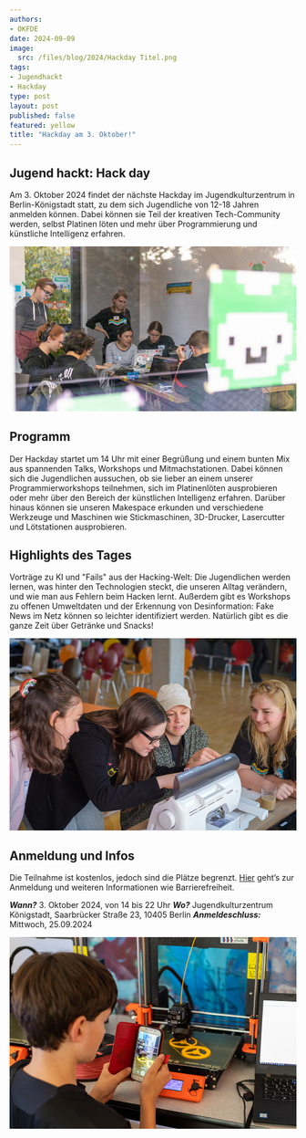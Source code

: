 ```yaml
---
authors:
- OKFDE
date: 2024-09-09
image: 
  src: /files/blog/2024/Hackday Titel.png
tags:
- Jugendhackt
- Hackday
type: post
layout: post
published: false
featured: yellow
title: "Hackday am 3. Oktober!"
---
```


## Jugend hackt: Hack day

Am 3. Oktober 2024 findet der nächste Hackday im Jugendkulturzentrum in Berlin-Königstadt statt, zu dem sich Jugendliche von 12-18 Jahren anmelden können. Dabei können sie Teil der kreativen Tech-Community werden, selbst Platinen löten und mehr über Programmierung und künstliche Intelligenz erfahren.

![Hackday](/files/blog/2024/Hackday1.jpg)<br>

## Programm

Der Hackday startet um 14 Uhr mit einer Begrüßung und einem bunten Mix aus spannenden Talks, Workshops und Mitmachstationen. Dabei können sich die Jugendlichen aussuchen, ob sie lieber an einem unserer Programmierworkshops teilnehmen, sich im Platinenlöten ausprobieren oder mehr über den Bereich der künstlichen Intelligenz erfahren. Darüber hinaus können sie unseren Makespace erkunden und verschiedene Werkzeuge und Maschinen wie Stickmaschinen, 3D-Drucker, Lasercutter und Lötstationen ausprobieren.

## Highlights des Tages

Vorträge zu KI und "Fails" aus der Hacking-Welt: Die Jugendlichen werden lernen, was hinter den Technologien steckt, die unseren Alltag verändern, und wie man aus Fehlern beim Hacken lernt. Außerdem gibt es Workshops zu offenen Umweltdaten und der Erkennung von Desinformation: Fake News im Netz können so leichter identifiziert werden. Natürlich gibt es die ganze Zeit über Getränke und Snacks!

![Hackday](/files/blog/2024/Hackday2.jpg)<br>

##  Anmeldung und Infos

Die Teilnahme ist kostenlos, jedoch sind die Plätze begrenzt. [Hier]([www.jugendhackt.org/hackday) geht’s zur Anmeldung und weiteren Informationen wie Barrierefreiheit.

***Wann?*** 3. Oktober 2024, von 14 bis 22 Uhr
***Wo?*** Jugendkulturzentrum Königstadt, Saarbrücker Straße 23, 10405 Berlin
***Anmeldeschluss:*** Mittwoch, 25.09.2024

![Hackday](/files/blog/2024/Hackday3.jpg)<br>

